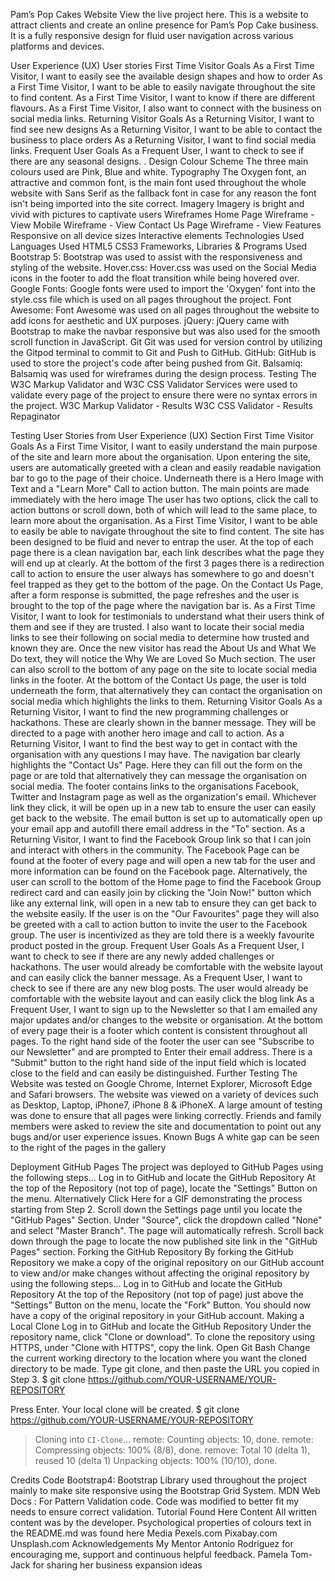 Pam’s Pop Cakes Website
View the live project here.
This is a website to attract clients and create an online presence for Pam’s Pop Cake business. It is a fully responsive design for fluid user navigation across various platforms and devices.
 
User Experience (UX)
User stories
First Time Visitor Goals
As a First Time Visitor, I want to easily see the available design shapes and how to order
As a First Time Visitor, I want to be able to easily navigate throughout the site to find content.
As a First Time Visitor, I want to know if there are different flavours.
As a First Time Visitor, I also want to connect with the business on social media links.
Returning Visitor Goals
As a Returning Visitor, I want to find see new designs
As a Returning Visitor, I want to be able to contact the business to place orders
As a Returning Visitor, I want to find social media links.
Frequent User Goals
As a Frequent User, I want to check to see if there are any seasonal designs.
.
Design
Colour Scheme
The three main colours used are Pink, Blue and white.
Typography
The Oxygen font, an attractive and common font, is the main font used throughout the whole website with Sans Serif as the fallback font in case for any reason the font isn't being imported into the site correct.
Imagery
Imagery is bright and vivid with pictures to captivate users
Wireframes
Home Page Wireframe - View
Mobile Wireframe - View
Contact Us Page Wireframe - View
Features
Responsive on all device sizes
Interactive elements
Technologies Used
Languages Used
HTML5
CSS3
Frameworks, Libraries & Programs Used
Bootstrap 5:
Bootstrap was used to assist with the responsiveness and styling of the website.
Hover.css:
Hover.css was used on the Social Media icons in the footer to add the float transition while being hovered over.
Google Fonts:
Google fonts were used to import the 'Oxygen' font into the style.css file which is used on all pages throughout the project.
Font Awesome:
Font Awesome was used on all pages throughout the website to add icons for aesthetic and UX purposes.
jQuery:
jQuery came with Bootstrap to make the navbar responsive but was also used for the smooth scroll function in JavaScript.
Git
Git was used for version control by utilizing the Gitpod terminal to commit to Git and Push to GitHub.
GitHub:
GitHub is used to store the project's code after being pushed from Git.
Balsamiq:
Balsamiq was used for  wireframes during the design process.
Testing
The W3C Markup Validator and W3C CSS Validator Services were used to validate every page of the project to ensure there were no syntax errors in the project.
W3C Markup Validator - Results
W3C CSS Validator - Results
Repaginator
 
Testing User Stories from User Experience (UX) Section
First Time Visitor Goals
As a First Time Visitor, I want to easily understand the main purpose of the site and learn more about the organisation.
Upon entering the site, users are automatically greeted with a clean and easily readable navigation bar to go to the page of their choice. Underneath there is a Hero Image with Text and a "Learn More" Call to action button.
The main points are made immediately with the hero image
The user has two options, click the call to action buttons or scroll down, both of which will lead to the same place, to learn more about the organisation.
As a First Time Visitor, I want to be able to easily be able to navigate throughout the site to find content.
The site has been designed to be fluid and never to entrap the user. At the top of each page there is a clean navigation bar, each link describes what the page they will end up at clearly.
At the bottom of the first 3 pages there is a redirection call to action to ensure the user always has somewhere to go and doesn't feel trapped as they get to the bottom of the page.
On the Contact Us Page, after a form response is submitted, the page refreshes and the user is brought to the top of the page where the navigation bar is.
As a First Time Visitor, I want to look for testimonials to understand what their users think of them and see if they are trusted. I also want to locate their social media links to see their following on social media to determine how trusted and known they are.
Once the new visitor has read the About Us and What We Do text, they will notice the Why We are Loved So Much section.
The user can also scroll to the bottom of any page on the site to locate social media links in the footer.
At the bottom of the Contact Us page, the user is told underneath the form, that alternatively they can contact the organisation on social media which highlights the links to them.
Returning Visitor Goals
As a Returning Visitor, I want to find the new programming challenges or hackathons.
These are clearly shown in the banner message.
They will be directed to a page with another hero image and call to action.
As a Returning Visitor, I want to find the best way to get in contact with the organisation with any questions I may have.
The navigation bar clearly highlights the "Contact Us" Page.
Here they can fill out the form on the page or are told that alternatively they can message the organisation on social media.
The footer contains links to the organisations Facebook, Twitter and Instagram page as well as the organization's email.
Whichever link they click, it will be open up in a new tab to ensure the user can easily get back to the website.
The email button is set up to automatically open up your email app and autofill there email address in the "To" section.
As a Returning Visitor, I want to find the Facebook Group link so that I can join and interact with others in the community.
The Facebook Page can be found at the footer of every page and will open a new tab for the user and more information can be found on the Facebook page.
Alternatively, the user can scroll to the bottom of the Home page to find the Facebook Group redirect card and can easily join by clicking the "Join Now!" button which like any external link, will open in a new tab to ensure they can get back to the website easily.
If the user is on the "Our Favourites" page they will also be greeted with a call to action button to invite the user to the Facebook group. The user is incentivized as they are told there is a weekly favourite product posted in the group.
Frequent User Goals
As a Frequent User, I want to check to see if there are any newly added challenges or hackathons.
The user would already be comfortable with the website layout and can easily click the banner message.
As a Frequent User, I want to check to see if there are any new blog posts.
The user would already be comfortable with the website layout and can easily click the blog link
As a Frequent User, I want to sign up to the Newsletter so that I am emailed any major updates and/or changes to the website or organisation.
At the bottom of every page their is a footer which content is consistent throughout all pages.
To the right hand side of the footer the user can see "Subscribe to our Newsletter" and are prompted to Enter their email address.
There is a "Submit" button to the right hand side of the input field which is located close to the field and can easily be distinguished.
Further Testing
The Website was tested on Google Chrome, Internet Explorer, Microsoft Edge and Safari browsers.
The website was viewed on a variety of devices such as Desktop, Laptop, iPhone7, iPhone 8 & iPhoneX.
A large amount of testing was done to ensure that all pages were linking correctly.
Friends and family members were asked to review the site and documentation to point out any bugs and/or user experience issues.
Known Bugs
A white gap can be seen to the right of the pages in the gallery
 
Deployment
GitHub Pages
The project was deployed to GitHub Pages using the following steps...
Log in to GitHub and locate the GitHub Repository
At the top of the Repository (not top of page), locate the "Settings" Button on the menu.
Alternatively Click Here for a GIF demonstrating the process starting from Step 2.
Scroll down the Settings page until you locate the "GitHub Pages" Section.
Under "Source", click the dropdown called "None" and select "Master Branch".
The page will automatically refresh.
Scroll back down through the page to locate the now published site link in the "GitHub Pages" section.
Forking the GitHub Repository
By forking the GitHub Repository we make a copy of the original repository on our GitHub account to view and/or make changes without affecting the original repository by using the following steps...
Log in to GitHub and locate the GitHub Repository
At the top of the Repository (not top of page) just above the "Settings" Button on the menu, locate the "Fork" Button.
You should now have a copy of the original repository in your GitHub account.
Making a Local Clone
Log in to GitHub and locate the GitHub Repository
Under the repository name, click "Clone or download".
To clone the repository using HTTPS, under "Clone with HTTPS", copy the link.
Open Git Bash
Change the current working directory to the location where you want the cloned directory to be made.
Type git clone, and then paste the URL you copied in Step 3.
$ git clone https://github.com/YOUR-USERNAME/YOUR-REPOSITORY

Press Enter. Your local clone will be created.
$ git clone https://github.com/YOUR-USERNAME/YOUR-REPOSITORY
> Cloning into `CI-Clone`...
> remote: Counting objects: 10, done.
> remote: Compressing objects: 100% (8/8), done.
> remove: Total 10 (delta 1), reused 10 (delta 1)
> Unpacking objects: 100% (10/10), done.

 
Credits
Code
Bootstrap4: Bootstrap Library used throughout the project mainly to make site responsive using the Bootstrap Grid System.
MDN Web Docs : For Pattern Validation code. Code was modified to better fit my needs to ensure correct validation. Tutorial Found Here
Content
All written content was by the developer.
Psychological properties of colours text in the README.md was found here
Media
Pexels.com
Pixabay.com
Unsplash.com
Acknowledgements
My Mentor Antonio Rodriguez for encouraging me, support and continuous helpful feedback.
Pamela Tom-Jack for sharing her business expansion ideas
 






